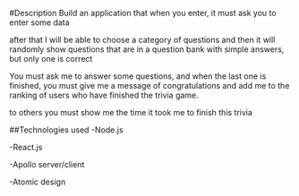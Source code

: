 #Description
Build an application that when you enter, it must ask you to enter some data

after that I will be able to choose a category of questions and then it will randomly show questions that are in a question bank with simple answers, but only one is correct

You must ask me to answer some questions, and when the last one is finished, you must give me a message of congratulations and add me to the ranking of users who have finished the trivia game.

to others you must show me the time it took me to finish this trivia

##Technologies used
-Node.js

-React.js

-Apollo server/client

-Atomic design
